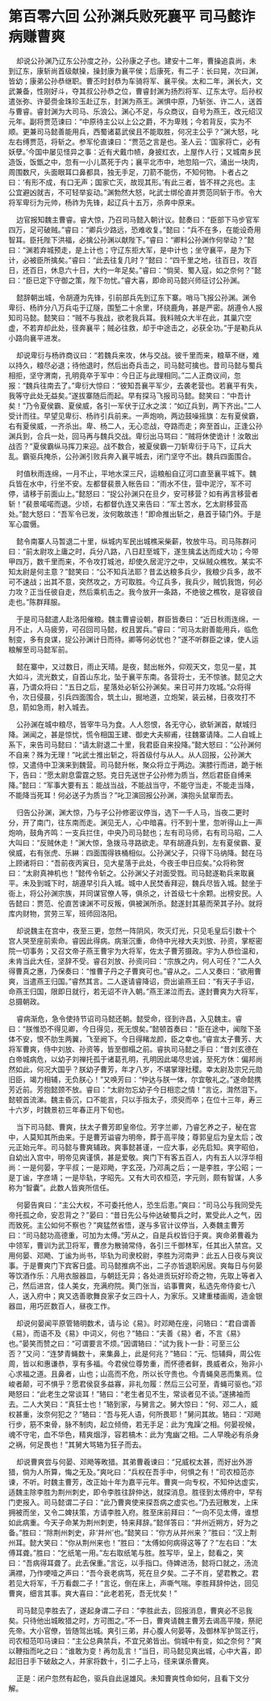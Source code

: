 # 第百零六回 公孙渊兵败死襄平 司马懿诈病赚曹爽

&nbsp;&nbsp;&nbsp;&nbsp;却说公孙渊乃辽东公孙度之孙，公孙康之子也。建安十二年，曹操追袁尚，未到辽东，康斩尚首级献操，操封康为襄平侯；后康死，有二子：长曰晃，次曰渊，皆幼；康弟公孙恭继职。曹丕时封恭为车骑将军、襄平侯。太和二年，渊长大，文武兼备，性刚好斗，夺其叔公孙恭之位，曹睿封渊为扬烈将军、辽东太守。后孙权遣张弥、许晏赍金珠珍玉赴辽东，封渊为燕王。渊惧中原，乃斩张、许二人，送首与曹睿。睿封渊为大司马、乐浪公。渊心不足，与众商议，自号为燕王，改元绍汉元年。副将贾范谏曰：“中原待主公以上公之爵，不为卑贱；今若背反，实为不顺。更兼司马懿善能用兵，西蜀诸葛武侯且不能取胜，何况主公乎？”渊大怒，叱左右缚贾范，将斩之。参军伦直谏曰：“贾范之言是也。圣人云：‘国家将亡，必有妖孽。’今国中屡见怪异之事：近有犬戴巾帻，身披红衣，上屋作人行；又城南乡民造饭，饭甑之中，忽有一小儿蒸死于内；襄平北市中，地忽陷一穴，涌出一块肉，周围数尺，头面眼耳口鼻都具，独无手足，刀箭不能伤，不知何物。卜者占之曰：‘有形不成，有口无声；国家亡灭，故现其形。’有此三者，皆不祥之兆也。主公宜避凶就吉，不可轻举妄动。”渊勃然大怒，叱武士绑伦直并贾范同斩于市。令大将军卑衍为元帅，杨祚为先锋，起辽兵十五万，杀奔中原来。

&nbsp;&nbsp;&nbsp;&nbsp;边官报知魏主曹睿。睿大惊，乃召司马懿入朝计议。懿奏曰：“臣部下马步官军四万，足可破贼。”睿曰：“卿兵少路远，恐难收复。”懿曰：“兵不在多，在能设奇用智耳。臣托陛下洪福，必擒公孙渊以献陛下。”睿曰：“卿料公孙渊作何举动？”懿曰：“渊若弃城预走，是上计也；守辽东拒大军，是中计也；坐守襄平，是为下计，必被臣所擒矣。”睿曰：“此去往复几时？”懿曰：“四千里之地，往百日，攻百日，还百日，休息六十日，大约一年足矣。”睿曰：“倘吴、蜀入寇，如之奈何？”懿曰：“臣已定下守御之策，陛下勿忧。”睿大喜，即命司马懿兴师征讨公孙渊。

&nbsp;&nbsp;&nbsp;&nbsp;懿辞朝出城，令胡遵为先锋，引前部兵先到辽东下寨。哨马飞报公孙渊。渊令卑衍、杨祚分八万兵屯于辽隧，围堑二十余里，环绕鹿角，甚是严密。胡遵令人报知司马懿。懿笑曰：“贼不与我战，欲老我兵耳。我料贼众大半在此，其巢穴空虚，不若弃却此处，径奔襄平；贼必往救，却于中途击之，必获全功。”于是勒兵从小路向襄平进发。

&nbsp;&nbsp;&nbsp;&nbsp;却说卑衍与杨祚商议曰：“若魏兵来攻，休与交战。彼千里而来，粮草不继，难以持久，粮尽必退；待他退时，然后出奇兵击之，司马懿可擒也。昔司马懿与蜀兵相拒，坚守渭南，孔明竟卒于军中：今日正与此理相同。”二人正商议间，忽报：“魏兵往南去了。”卑衍大惊曰：“彼知吾襄平军少，去袭老营也。若襄平有失，我等守此处无益矣。”遂拔寨随后而起。早有探马飞报司马懿。懿笑曰：“中吾计矣！”乃令夏侯霸、夏侯威，各引一军伏于辽水之滨：“如辽兵到，两下齐出。”二人受计而往。早望见卑衍、杨祚引兵前来。一声炮响，两边鼓噪摇旗：左有夏侯霸，右有夏侯威，一齐杀出。卑、杨二人，无心恋战，夺路而走；奔至首山，正逢公孙渊兵到，合兵一处，回马再与魏兵交战。卑衍出马骂曰：“贼将休使诡计！汝敢出战否？”夏侯霸纵马挥刀来迎。战不数合，被夏侯霸一刀斩卑衍于马下，辽兵大乱。霸驱兵掩杀，公孙渊引败兵奔入襄平城去，闭门坚守不出。魏兵四面围合。

&nbsp;&nbsp;&nbsp;&nbsp;时值秋雨连绵，一月不止，平地水深三尺，运粮船自辽河口直至襄平城下。魏兵皆在水中，行坐不安。左都督裴景入帐告曰：“雨水不住，营中泥泞，军不可停，请移于前面山上。”懿怒曰：“捉公孙渊只在旦夕，安可移营？如有再言移营者斩！”裴景喏喏而退。少顷，右都督仇连又来告曰：“军土苦水，乞太尉移营高处。”懿大怒曰：“吾军令已发，汝何敢故违！”即命推出斩之，悬首于辕门外。于是军心震慑。

&nbsp;&nbsp;&nbsp;&nbsp;懿令南寨人马暂退二十里，纵城内军民出城樵采柴薪，牧放牛马。司马陈群问曰：“前太尉攻上庸之时，兵分八路，八日赶至城下，遂生擒孟达而成大功；今带甲四万，数千里而来，不令攻打城池，却使久居泥泞之中，又纵贼众樵牧。某实不知太尉是何主意？”懿笑曰：“公不知兵法耶？昔孟达粮多兵少，我粮少兵多，故不可不速战；出其不意，突然攻之，方可取胜。今辽兵多，我兵少，贼饥我饱，何必力攻？正当任彼自走，然后乘机击之。我今放开一条路，不绝彼之樵牧，是容彼自走也。”陈群拜服。

&nbsp;&nbsp;&nbsp;&nbsp;于是司马懿遣人赴洛阳催粮。魏主曹睿设朝，群臣皆奏曰：“近日秋雨连绵，一月不止，人马疲劳，可召回司马懿，权且罢兵。”睿曰：“司马太尉善能用兵，临危制变，多有良谋，捉公孙渊计日而待。卿等何必忧也？”遂不听群臣之谏，使人运粮解至司马懿军前。

&nbsp;&nbsp;&nbsp;&nbsp;懿在寨中，又过数日，雨止天晴。是夜，懿出帐外，仰观天文，忽见一星，其大如斗，流光数丈，自首山东北，坠于襄平东南。各营将士，无不惊骇。懿见之大喜，乃谓众将曰：“五日之后，星落处必斩公孙渊矣。来日可并力攻城。”众将得令，次日侵晨，引兵四面围合，筑土山，掘地道，立炮架，装云梯，日夜攻打不息，箭如急雨，射入城去。

&nbsp;&nbsp;&nbsp;&nbsp;公孙渊在城中粮尽，皆宰牛马为食。人人怨恨，各无守心，欲斩渊首，献城归降。渊闻之，甚是惊忧，慌令相国王建、御史大夫柳甫，往魏寨请降。二人自城上系下，来告司马懿曰：“请太尉退二十里，我君臣自来投降。”懿大怒曰：“公孙渊何不自来？殊为无理！”叱武士推出斩之，将首级付与从人。从人回报，公孙渊大惊，又遣侍中卫演来到魏营。司马懿升帐，聚众将立于两边。演膝行而进，跪于帐下，告曰：“愿太尉息雷霆之怒。克日先送世子公孙修为质当，然后君臣自缚来降。”懿曰：“军事大要有五：能战当战，不能战当守，不能守当走，不能走当降，不能降当死耳！何必送子为质当？”叱卫演回报公孙渊，演抱头鼠窜而去。

&nbsp;&nbsp;&nbsp;&nbsp;归告公孙渊，渊大惊，乃与子公孙修密议停当，选下一千人马，当夜二更时分，开了南门，往东南而走。渊见无人，心中暗喜。行不到十里，忽听得山上一声炮响，鼓角齐鸣：一支兵拦住，中央乃司马懿也；左有司马师，右有司马昭，二人大叫曰：“反贼休走！”渊大惊，急拨马寻路欲走。早有胡遵兵到，左有夏侯霸、夏侯威，右有张虎、乐綝：四面围得铁桶相似。公孙渊父子，只得下马纳降。懿在马上顾诸将曰：“吾前夜丙寅日，见大星落于此处，今夜壬申日应矣。”众将称贺曰：“太尉真神机也！”懿传令斩之。公孙渊父子对面受戮。司马懿遂勒兵来取襄平。未及到城下时，胡遵早引兵入城。城中人民焚香拜迎，魏兵尽皆入城。懿坐于衙上，将公孙渊宗族，并同谋官僚人等，俱杀之，计首级七十余颗。出榜安民。人告懿曰：贾范、伦直苦谏渊不可反叛，俱被渊所杀。懿遂封其墓而荣其子孙。就将库内财物，赏劳三军，班师回洛阳。

&nbsp;&nbsp;&nbsp;&nbsp;却说魏主在宫中，夜至三更，忽然一阵阴风，吹灭灯光，只见毛皇后引数十个宫人哭至座前索命。睿因此得病。病渐沉重，命侍中光禄大夫刘放、孙资，掌枢密院一切事务；又召文帝子燕王曹宇为大将军，佐太子曹芳摄政。宇为人恭俭温和，未肯当此大任，坚辞不受。睿召刘放、孙资问曰：“宗族之内，何人可任？”二人久得曹真之惠，乃保奏曰：“惟曹子丹之子曹爽可也。”睿从之。二人又奏曰：“欲用曹爽，当遣燕王归国。”睿然其言。二人遂请睿降诏，赍出谕燕王曰：“有天子手诏，命燕王归国，限即日就行，若无诏不许入朝。”燕王涕泣而去。遂封曹爽为大将军，总摄朝政。

&nbsp;&nbsp;&nbsp;&nbsp;睿病渐危，急令使持节诏司马懿还朝。懿受命，径到许昌，入见魏主。睿曰：“朕惟恐不得见卿，今日得见，死无恨矣。”懿顿首奏曰：“臣在途中，闻陛下圣体不安，恨不肋生两翼，飞至阙下。今日得睹龙颜，臣之幸也。”睿宣太子曹芳、大将军曹爽，侍中刘放、孙资等，皆至御榻之前。睿执司马懿之手曰：“昔刘玄德在白帝城病危，以幼子刘禅托孤于诸葛孔明，孔明因此竭尽忠诚，至死方休：偏邦尚然如此，何况大国乎？朕幼子曹芳，年才八岁，不堪掌理社稷。幸太尉及宗兄元勋旧臣，竭力相辅，无负朕心！”又唤芳曰：“仲达与朕一体，尔宜敬礼之。”遂命懿携芳近前。芳抱懿颈不放。睿曰：“太尉勿忘幼子今日相恋之情！”言讫，潸然泪下。懿顿首流涕。魏主昏沉，口不能言，只以手指太子，须臾而卒；在位十三年，寿三十六岁，时魏景初三年春正月下旬也。

&nbsp;&nbsp;&nbsp;&nbsp;当下司马懿、曹爽，扶太子曹芳即皇帝位。芳字兰卿，乃睿乞养之子，秘在宫中，人莫知其所由来。于是曹芳谥睿为明帝，葬于高平陵；尊郭皇后为皇太后；改元正始元年。司马懿与曹爽辅政。爽事懿甚谨，一应大事，必先启知。爽字昭伯，自幼出入宫中，明帝见爽谨慎，甚是爱敬。爽门下有客五百人，内有五人以浮华相尚：一是何晏，字平叔；一是邓飏，字玄茂，乃邓禹之后；一是李胜，字公昭；一是丁谧，字彦靖；一是毕轨，字昭先。又有大司农桓范，字元则，颇有智谋，人多称为“智囊”。此数人皆爽所信任。

&nbsp;&nbsp;&nbsp;&nbsp;何晏告爽曰：“主公大权，不可委托他人，恐生后患。”爽曰：“司马公与我同受先帝托孤之命，安忍背之？”晏曰：“昔日先公与仲达破蜀兵之时，累受此人之气，因而致死。主公如何不察也？”爽猛然省悟，遂与多官计议停当，入奏魏主曹芳曰：“司马懿功高德重，可加为太傅。”芳从之，自是兵权皆归于爽。爽命弟曹羲为中领军，曹训为武卫将军，曹彦为散骑常侍，各引三千御林军，任其出入禁宫。又用何晏、邓飏、丁谧为尚书，毕轨为司隶校尉，李胜为河南尹：此五人日夜与爽议事。于是曹爽门下宾客日盛。司马懿推病不出，二子亦皆退职闲居。爽每日与何晏等饮酒作乐：凡用衣服器皿，与朝廷无异；各处进贡玩好珍奇之物，先取上等者入己，然后进宫，佳人美女，充满府院。黄门张当，谄事曹爽，私选先帝侍妾七八人，送入府中；爽又选善歌舞良家子女三四十人，为家乐。又建重楼画阁，造金银器皿，用巧匠数百人，昼夜工作。

&nbsp;&nbsp;&nbsp;&nbsp;却说何晏闻平原管辂明数术，请与论《易》。时邓飏在座，问辂曰：“君自谓善《易》，而语不及《易》中词义，何也？”辂曰：“夫善《易》者，不言《易》也。”晏笑而赞之曰：“可谓要言不烦。”因谓辂曰：“试为我卜一卦：可至三公否？”又问：“连梦青蝇数十，来集鼻上，此是何兆？”辂曰：“元、恺辅舜，周公佐周，皆以和惠谦恭，享有多福。今君侯位尊势重，而怀德者鲜，畏威者众，殆非小心求福之道。且鼻者，山也；山高而不危，所以长守贵也。今青蝇臭恶而集焉。位峻者颠，可不惧乎？愿君侯裒多益寡，非礼勿履：然后三公可至，青蝇可驱也。”邓飏怒曰：“此老生之常谈耳！”辂曰：“老生者见不生，常谈者见不谈。”遂拂袖而去。二人大笑曰：“真狂士也！”辂到家，与舅言之。舅大惊曰：“何、邓二人，威权甚重，汝奈何犯之？”辂曰：“吾与死人语，何所畏耶！”舅问其故。辂曰：“邓飏行步，筋不束骨，脉不制肉，起立倾倚，若无手足：此为‘鬼躁’之相。何晏视候，魂不守宅，血不华色，精爽烟浮，容若槁木：此为‘鬼幽’之相。二人早晚必有杀身之祸，何足畏也！”其舅大骂辂为狂子而去。

&nbsp;&nbsp;&nbsp;&nbsp;却说曹爽尝与何晏、邓飏等畋猎。其弟曹羲谏曰：“兄威权太甚，而好出外游猎，倘为人所算，悔之无及。”爽叱曰：“兵权在吾手中，何惧之有！”司农桓范亦谏，不听。时魏主曹芳，改正始十年为嘉平元年。曹爽一向专权，不知仲达虚实，适魏主除李胜为荆州刺史，即令李胜往辞仲达，就探消息。胜径到太傅府中，早有门吏报入。司马懿谓二子曰：“此乃曹爽使来探吾病之虚实也。”乃去冠散发，上床拥被而坐，又令二婢扶策，方请李胜入府。胜至床前拜曰：“一向不见太傅，谁想如此病重。今天子命某为荆州刺吏，特来拜辞。”懿佯答曰：“并州近朔方，好为之备。”胜曰：“除荆州刺史，非‘并州’也。”懿笑曰：“你方从并州来？”胜曰：“汉上荆州耳。懿大笑曰：“你从荆州来也！”胜曰：“太傅如何病得这等了？”左右曰：“太傅耳聋。”胜曰：“乞纸笔一用。”左右取纸笔与胜。胜写毕，呈上，懿看之，笑曰：“吾病得耳聋了。此去保重。”言讫，以手指口。侍婢进汤，懿将口就之，汤流满襟，乃作哽噎之声曰：“吾今衰老病笃，死在旦夕矣。二子不肖，望君教之。君若见大将军，千万看觑二子！”言讫，倒在床上，声嘶气喘。李胜拜辞仲达，回见曹爽，细言其事。爽大喜曰：“此老若死，吾无忧矣！”

&nbsp;&nbsp;&nbsp;&nbsp;司马懿见李胜去了，遂起身谓二子曰：“李胜此去，回报消息，曹爽必不忌我矣。只待他出城畋猎之时，方可图之。”不一日，曹爽请魏主曹芳去谒高平陵，祭祀先帝。大小官僚，皆随驾出城。爽引三弟，并心腹人何晏等，及御林军护驾正行，司农桓范叩马谏曰：“主公总典禁兵，不宜兄弟皆出。倘城中有变，如之奈何？”爽以鞭指而叱之曰：“谁敢为变！再勿乱言！”当日，司马懿见爽出城，心中大喜，即起旧日手下破敌之人，并家将数十，引二子上马，径来谋杀曹爽。

&nbsp;&nbsp;&nbsp;&nbsp;正是：闭户忽然有起色，驱兵自此逞雄风。未知曹爽性命如何，且看下文分解。
